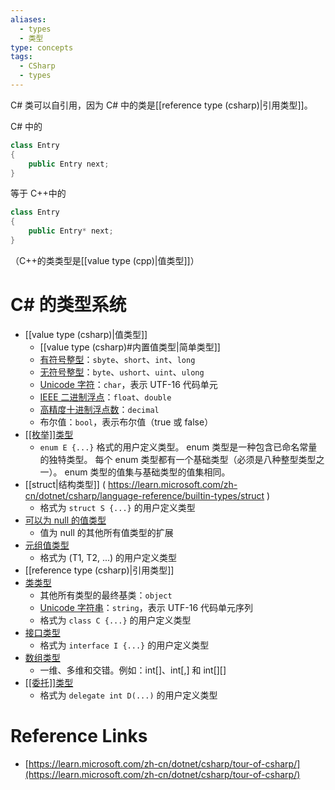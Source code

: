 ```yaml
---
aliases:
  - types
  - 类型
type: concepts
tags:
  - CSharp
  - types
---
```


C# 类可以自引用，因为 C# 中的类是[[reference type (csharp)|引用类型]]。

C# 中的

```csharp
class Entry
{
    public Entry next;
}
```

等于 C++中的

```cpp
class Entry
{
    public Entry* next;
}
```

（C++的类类型是[[value type (cpp)|值类型]]）

# C# 的类型系统

- [[value type (csharp)|值类型]]
	- [[value type (csharp)#内置值类型|简单类型]]
	- [有符号整型](https://learn.microsoft.com/zh-cn/dotnet/csharp/language-reference/builtin-types/integral-numeric-types)：`sbyte`、`short`、`int`、`long`
	- [无符号整型](https://learn.microsoft.com/zh-cn/dotnet/csharp/language-reference/builtin-types/integral-numeric-types)：`byte`、`ushort`、`uint`、`ulong`
	- [Unicode 字符](https://learn.microsoft.com/zh-cn/dotnet/standard/base-types/character-encoding-introduction)：`char`，表示 UTF-16 代码单元
	- [IEEE 二进制浮点](https://learn.microsoft.com/zh-cn/dotnet/csharp/language-reference/builtin-types/floating-point-numeric-types)：`float`、`double`
	- [高精度十进制浮点数](https://learn.microsoft.com/zh-cn/dotnet/csharp/language-reference/builtin-types/floating-point-numeric-types)：`decimal`
	- 布尔值：`bool`，表示布尔值（true 或 false）
- [ [[枚举]]类型]( https://learn.microsoft.com/zh-cn/dotnet/csharp/language-reference/builtin-types/enum )
	- `enum E {...}` 格式的用户定义类型。 enum 类型是一种包含已命名常量的独特类型。 每个 enum 类型都有一个基础类型（必须是八种整型类型之一）。 enum 类型的值集与基础类型的值集相同。
- [[struct|结构类型]] ( https://learn.microsoft.com/zh-cn/dotnet/csharp/language-reference/builtin-types/struct )
	- 格式为 `struct S {...}` 的用户定义类型
- [可以为 null 的值类型](https://learn.microsoft.com/zh-cn/dotnet/csharp/language-reference/builtin-types/nullable-value-types)
	- 值为 null 的其他所有值类型的扩展
- [元组值类型](https://learn.microsoft.com/zh-cn/dotnet/csharp/language-reference/builtin-types/value-tuples)
	- 格式为 (T1, T2, ...) 的用户定义类型
- [[reference type (csharp)|引用类型]]
- [类类型](https://learn.microsoft.com/zh-cn/dotnet/csharp/language-reference/keywords/class)
	- 其他所有类型的最终基类：`object`
	- [Unicode 字符串](https://learn.microsoft.com/zh-cn/dotnet/standard/base-types/character-encoding-introduction)：`string`，表示 UTF-16 代码单元序列
	- 格式为 `class C {...}` 的用户定义类型
- [接口类型](https://learn.microsoft.com/zh-cn/dotnet/csharp/language-reference/keywords/interface)
	- 格式为 `interface I {...}` 的用户定义类型
- [数组类型](https://learn.microsoft.com/zh-cn/dotnet/csharp/programming-guide/arrays/)
	- 一维、多维和交错。例如：int[]、int[,] 和 int[][]
- [ [[委托]]类型](https://learn.microsoft.com/zh-cn/dotnet/csharp/language-reference/builtin-types/reference-types#the-delegate-type)
	- 格式为 `delegate int D(...)` 的用户定义类型

# Reference Links

- [https://learn.microsoft.com/zh-cn/dotnet/csharp/tour-of-csharp/](https://learn.microsoft.com/zh-cn/dotnet/csharp/tour-of-csharp/)

